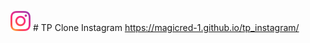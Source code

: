 ![image](https://github.com/Magicred-1/tp_instagram/blob/main/asset/img/Instagram_icon-icons.com_66804.png) # TP Clone Instagram
https://magicred-1.github.io/tp_instagram/
